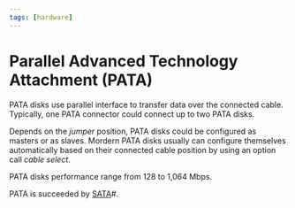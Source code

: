 ```yaml
---
tags: [hardware]
---
```


# Parallel Advanced Technology Attachment (PATA)

PATA disks use parallel interface to transfer data over the connected cable.
Typically, one PATA connector could connect up to two PATA disks.

Depends on the *jumper* position, PATA disks could be configured as masters or
as slaves. Mordern PATA disks usually can configure themselves automatically
based on their connected cable position by using an option call *cable select*.

PATA disks performance range from 128 to 1,064 Mbps.

PATA is succeeded by [SATA](202202041834.md)#.
